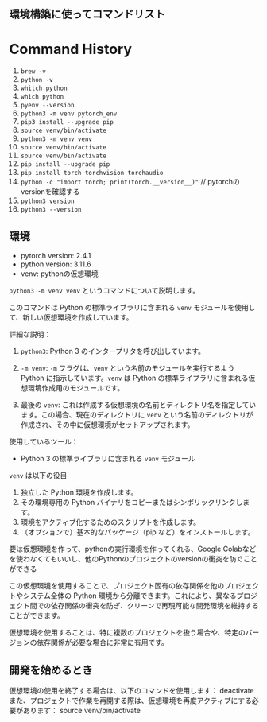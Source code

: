 ## 環境構築に使ってコマンドリスト
# Command History

1. `brew -v`
2. `python -v`
3. `whitch python`
4. `which python`
5. `pyenv --version`
6. `python3 -m venv pytorch_env`
7. `pip3 install --upgrade pip`
8. `source venv/bin/activate`
9. `python3 -m venv venv`
10. `source venv/bin/activate`
11. `source venv/bin/activate`
12. `pip install --upgrade pip`
13. `pip install torch torchvision torchaudio`
14. `python -c "import torch; print(torch.__version__)"` // pytorchのversionを確認する
15. `python3 version`
16. `python3 --version`

## 環境
- pytorch version: 2.4.1
- python version: 3.11.6
- venv: pythonの仮想環境

`python3 -m venv venv` というコマンドについて説明します。

このコマンドは Python の標準ライブラリに含まれる `venv` モジュールを使用して、新しい仮想環境を作成しています。

詳細な説明：

1. `python3`: Python 3 のインタープリタを呼び出しています。

2. `-m venv`: `-m` フラグは、`venv` という名前のモジュールを実行するよう Python に指示しています。`venv` は Python の標準ライブラリに含まれる仮想環境作成用のモジュールです。

3. 最後の `venv`: これは作成する仮想環境の名前とディレクトリ名を指定しています。この場合、現在のディレクトリに `venv` という名前のディレクトリが作成され、その中に仮想環境がセットアップされます。

使用しているツール：
- Python 3 の標準ライブラリに含まれる `venv` モジュール

`venv` は以下の役目

1. 独立した Python 環境を作成します。
2. その環境専用の Python バイナリをコピーまたはシンボリックリンクします。
3. 環境をアクティブ化するためのスクリプトを作成します。
4. （オプションで）基本的なパッケージ（pip など）をインストールします。

要は仮想環境を作って、pythonの実行環境を作ってくれる、Google Colabなどを使わなくてもいいし、他のPythonのプロジェクトのversionの衝突を防ぐことができる

この仮想環境を使用することで、プロジェクト固有の依存関係を他のプロジェクトやシステム全体の Python 環境から分離できます。これにより、異なるプロジェクト間での依存関係の衝突を防ぎ、クリーンで再現可能な開発環境を維持することができます。

仮想環境を使用することは、特に複数のプロジェクトを扱う場合や、特定のバージョンの依存関係が必要な場合に非常に有用です。

## 開発を始めるとき

仮想環境の使用を終了する場合は、以下のコマンドを使用します：
deactivate
また、プロジェクトで作業を再開する際は、仮想環境を再度アクティブにする必要があります：
source venv/bin/activate